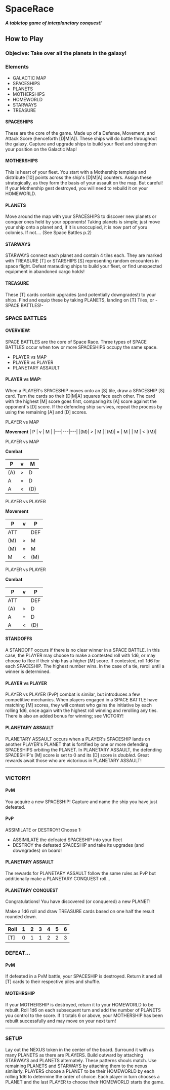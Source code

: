 # SpaceRace
_**A tabletop game of interplanetary conquest!**_



## How to Play



### Objecive: Take over all the planets in the galaxy!


### Elements

* GALACTIC MAP
* SPACESHIPS
* PLANETS
* MOTHERSHIPS
* HOMEWORLD
* STARWAYS
* TREASURE

#### SPACESHIPS

These are the core of the game. Made up of a Defense, Movement, and Attack Score (henceforth [D|M|A]). These ships will do battle throughout the galaxy. Capture and upgrade ships to build your fleet and strengthen your position on the Galactic Map!

#### MOTHERSHIPS

This is heart of your fleet. You start with a Mothership template and distribute [10] points across the ship's [D|M|A] counters. Assign these strategically, as they form the basis of your assault on the map. But careful! If your Mothership gest destroyed, you will need to rebuild it on your HOMEWORLD.

#### PLANETS

Move around the map with your SPACESHIPS to discover new planets or conquer ones held by your opponents! Taking planets is simple; just move your ship onto a planet and, if it is unoccupied, it is now part of yoru colonies. If not.... (See Space Battles p.2)

#### STARWAYS

STARWAYS connect each planet and contain 4 tiles each. They are marked with TREASURE [T] or STARSHIPS [S] representing random encounters in space flight. Defeat marauding ships to build your fleet, or find unexpected equipment in abandoned cargo holds!

#### TREASURE

These [T] cards contain upgrades (and potentially downgrades!) to your ships. Find and equip these by taking PLANETS, landing on [T] Tiles, or -SPACE BATTLES!-


### SPACE BATTLES

#### OVERVIEW:

SPACE BATTLES are the core of Space Race. Three types of SPACE BATTLES occur when tow or more SPACESHIPS occupy the same space.

* PLAYER vs MAP
* PLAYER vs PLAYER
* PLANETARY ASSAULT

#### PLAYER vs MAP:

When a PLAYER's SPACESHIP moves onto an [S] tile, draw a SPACESHIP [S] card. Turn the cards so their [D|M|A] squares face each other. The card with the highest [M] score goes first, comparing its [A] score against the opponent's [D] score. If the defending ship survives, repeat the process by using the remaining [A] and [D] scores.

PLAYER vs MAP        

**Movement**
| P | v | M |
|---|---|---|
|(M)| > | M |
|(M)| = | M |
| M | < |(M)|

PLAYER vs MAP

**Combat** 

| P | v | M |
|---|---|---|
|(A)| > |D|
| A | = | D |
| A | < |(D)|

PLAYER vs PLAYER  

**Movement**

| P | v | P |
|---|---|---|
|ATT|   |DEF|  
|(M)| > | M |
|(M)| = | M |
| M | < |(M)|

PLAYER vs PLAYER

**Combat**

| P | v | P |
|---|---|---|
|ATT|   |DEF|
|(A)| > | D |
| A | = | D |
| A | < |(D)|

#### STANDOFFS

A STANDOFF occurs if there is no clear winner in a SPACE BATTLE. In this case, the PLAYER may choose to make a contested roll with 1d6, or may choose to flee if their ship has a higher [M] score. If contested, roll 1d6 for each SPACESHIP. The highest number wins. In the case of a tie, reroll until a winner is determined.

#### PLAYER vs PLAYER

PLAYER vs PLAYER (PvP) combat is similar, but introduces a few competitive mechanics. When players engaged in a SPACE BATTLE have matching [M] scores, they will contest who gains the initiative by each rolling 1d6, once again with the highest roll winning and rerolling any ties. There is also an added bonus for winning; see VICTORY!

#### PLANETARY ASSAULT

PLANETARY ASSAULT occurs when a PLAYER's SPACESHIP lands on another PLAYER's PLANET that is fortified by one or more defending SPACESHIPS orbiting the PLANET. In PLANETARY ASSAULT, the defending SPACESHIP's [M] score is set to 0 and its [D] score is _doubled_. Great rewards await those who are victorious in PLANETARY ASSAULT!

<hr>

### VICTORY!

#### PvM

You acquire a new SPACESHIP! Capture and name the ship you have just defeated.

#### PvP

ASSIMILATE or DESTROY! 
Choose 1: 
* ASSIMILATE the defeated SPACESHIP into your fleet
* DESTROY the defeated SPACESHIP and take its upgrades (and downgrades) on board!

#### PLANETARY ASSAULT

The rewards for PLANETARY ASSAULT follow the same rules as PvP but additionally make a PLANETARY CONQUEST roll...

#### PLANETARY CONQUEST

Congratulations! You have discovered (or conquered) a new PLANET!

Make a 1d6 roll and draw TREASURE cards based on one half the result rounded down.

|Roll|1|2|3|4|5|6|
|----|-|-|-|-|-|-|
| [T]|0|1|1|2|2|3|

### DEFEAT...

#### PvM

If defeated in a PvM battle, your SPACESHIP is destroyed. Return it aned all [T] cards to their respective piles and shuffle.

#### MOTEHRSHIP

If your MOTHERSHIP is destroyed, return it to your HOMEWORLD to be rebuilt. Roll 1d6 on each subsequent turn and add the number of PLANETS you control to the score. If it totals 6 or above, your MOTHERSHIP has been rebuilt successfully and may move on your next turn!

<hr>

### SETUP

Lay out the NEXUS token in the center of the board. Surround it with as many PLANETS as there are PLAYERS. Build outward by attaching STARWAYS and PLANETS alternately. These patterns shouls match. Use remaining PLANETS and STARWAYS by attaching them to the nexus similarly. PLAYERS choose a PLANET to be their HOMEWORLD by each rolling 1d6 to determine the order of choice. Each player in turn chooses a PLANET and the last PLAYER to choose their HOMEWORLD starts the game. 
